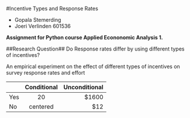 #Incentive Types and Response Rates

* Gopala Stemerding 
* Joeri Verlinden 601536

**Assignment for Python course Applied Econonomic Analysis 1.**

##Research Question##
Do Response rates differ by using different types of incentives?









An empirical experiment on the effect of different types of incentives on survey response rates and effort

|               | Conditional   | Unconditional  |
| ------------- |:-------------:| --------------:|
| Yes           | 20            | $1600          |
| No            | centered      |   $12          |
